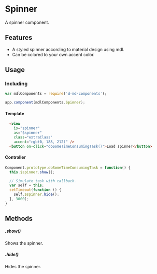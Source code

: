 # Spinner
A spinner component.

Features
--------
- A styled spinner according to material design using mdl.
- Can be colored to your own accent color.

Usage
-----
### Including
```javascript
var mdlComponents = require('d-md-components');

app.component(mdlComponents.Spinner);
```

#### Template
```html
  <view 
    is="spinner" 
    as="$spinner" 
    class="extraClass" 
    accent="rgb(0, 188, 212)" />
  <button on-click="doSomeTimeConsumingTask()">Load spinner</button>
```

#### Controller
```javascript
Component.prototype.doSomeTimeConsumingTask = function() {
  this.$spinner.show();

  // Simulate task with callback.
  var self = this;
  setTimeout(function () {
    self.$spinner.hide();
  }, 3000);
}
```

Methods
-------
##### .show()
Shows the spinner.

##### .hide()
Hides the spinner.
